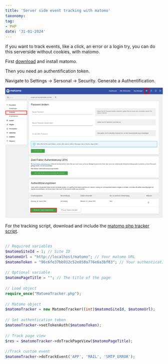 ```yaml
---
title: 'Server side event tracking with matomo'
taxonomy:
tag:
- PHP
date: '31-01-2024'
---
```


if you want to track events, like a click, an error or a login try,
you can do this serverside without cookies, with matomo.

First [download](https://matomo.org/download/) and install matomo.

Then you need an authentification token.

Navigate to Settings -> Sersonal -> Security.
Generate a Authentification.

![generate token](./token.png)

For the tracking script, download and include the [matomo php tracker script](https://github.com/matomo-org/matomo-php-tracker).


```php

// Required variables
$matomoSiteId = 1; // Site ID
$matomoUrl = "http://localhost/matomo"; // Your matomo URL
$matomoToken = "96c6fe37bb932c52e858a776e6a3bf83"; // Your authentication token

// Optional variable
$matomoPageTitle = ""; // The title of the page

// Load object
require_once("MatomoTracker.php");

// Matomo object
$matomoTracker = new MatomoTracker((int)$matomoSiteId, $matomoUrl);

// Set authentication token
$matomoTracker->setTokenAuth($matomoToken);

// Track page view
$res = $matomoTracker->doTrackPageView($matomoPageTitle);

//Track custom event
$matomoTracker->doTrackEvent('APP', 'MAIL', 'SMTP_ERROR');
```